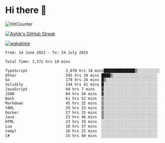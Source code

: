 # Hi there 👋

![HitCounter](https://hits.seeyoufarm.com/api/count/incr/badge.svg?url=https%3A%2F%2Fgithub.com%2Fashrhmn1212%2Fhit-counter)

<!-- ![Contribution Graph](https://github-readme-activity-graph.cyclic.app/graph?username=ashrhmn) -->


<!-- [![Top Langs](https://github-readme-stats.vercel.app/api/top-langs/?username=ashrhmn&layout=compact&theme=synthwave&langs_count=10&card_width=445)](https://github.com/anuraghazra/github-readme-stats) -->

[![Ashik's GitHub Streak](https://github-readme-streak-stats.herokuapp.com/?user=ashrhmn&theme=blood&fire=DD7F1C&background=151515&dates=9f9f9f&border=DD2727)](https://git.io/streak-stats)

<!-- ![Ashik's GitHub stats](https://github-readme-stats.vercel.app/api/?username=ashrhmn&show_icons=true&title_color=fff&icon_color=79ff97&text_color=9f9f9f&bg_color=151515) -->

[![wakatime](https://wakatime.com/badge/user/3df86613-ba63-4631-8e65-0ff18e7becad.svg)](https://wakatime.com/@3df86613-ba63-4631-8e65-0ff18e7becad)

<!--START_SECTION:waka-->

```txt
From: 14 June 2022 - To: 19 July 2025

Total Time: 3,572 hrs 19 mins

TypeScript                 2,070 hrs 18 mins██████████████▒░░░░░░░░░░   57.96 %
Other                      595 hrs 34 mins ████▒░░░░░░░░░░░░░░░░░░░░   16.67 %
Go                         179 hrs 26 mins █▒░░░░░░░░░░░░░░░░░░░░░░░   05.02 %
Solidity                   144 hrs 41 mins █░░░░░░░░░░░░░░░░░░░░░░░░   04.05 %
JavaScript                 94 hrs 7 mins   ▓░░░░░░░░░░░░░░░░░░░░░░░░   02.64 %
JSON                       84 hrs 34 mins  ▓░░░░░░░░░░░░░░░░░░░░░░░░   02.37 %
Bash                       61 hrs 52 mins  ▒░░░░░░░░░░░░░░░░░░░░░░░░   01.73 %
Markdown                   45 hrs 32 mins  ▒░░░░░░░░░░░░░░░░░░░░░░░░   01.27 %
YAML                       29 hrs 23 mins  ▒░░░░░░░░░░░░░░░░░░░░░░░░   00.82 %
Docker                     27 hrs 15 mins  ▒░░░░░░░░░░░░░░░░░░░░░░░░   00.76 %
Java                       23 hrs 46 mins  ▒░░░░░░░░░░░░░░░░░░░░░░░░   00.67 %
HTML                       23 hrs 19 mins  ░░░░░░░░░░░░░░░░░░░░░░░░░   00.65 %
Lua                        18 hrs 37 mins  ░░░░░░░░░░░░░░░░░░░░░░░░░   00.52 %
templ                      16 hrs 25 mins  ░░░░░░░░░░░░░░░░░░░░░░░░░   00.46 %
C#                         15 hrs 40 mins  ░░░░░░░░░░░░░░░░░░░░░░░░░   00.44 %
```

<!--END_SECTION:waka-->


<!--### Most Used Languages 
<img src="https://wakatime.com/share/@ashrhmn/24ecb986-5bf8-4607-af7f-0aab08908d8c.png" />

### Favourite Tools
<img src="https://wakatime.com/share/@ashrhmn/f4e08015-f3bc-460a-9228-95a3ba11c604.png" />-->
